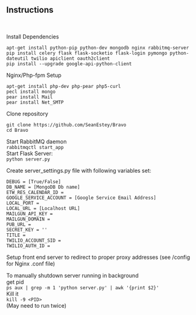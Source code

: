 <h2>Instructions</h2><br>

Install Dependencies<br>
```
apt-get install python-pip python-dev mongodb nginx rabbitmq-server
pip install celery flask flask-socketio flask-login pymongo python-dateutil twilio apiclient oauth2client
pip install --upgrade google-api-python-client
```

Nginx/Php-fpm Setup<br>
```
apt-get install php-dev php-pear php5-curl
pecl install mongo
pear install Mail
pear install Net_SMTP
```

Clone repository<br>
```
git clone https://github.com/SeanEstey/Bravo
cd Bravo
```
Start RabbitMQ daemon<br>
`rabbitmqctl start_app`<br>
Start Flask Server:<br>
`python server.py`<br>

Create server_settings.py file with following variables set:<br>
```
DEBUG = [True/False]
DB_NAME = [MongoDB Db name]
ETW_RES_CALENDAR_ID = 
GOOGLE_SERVICE_ACCOUNT = [Google Service Email Address]
LOCAL_PORT = 
LOCAL_URL = [Localhost URL]
MAILGUN_API_KEY = 
MAILGUN_DOMAIN = 
PUB_URL = 
SECRET_KEY = ''
TITLE = 
TWILIO_ACCOUNT_SID = 
TWILIO_AUTH_ID = 

```

Setup front end server to redirect to proper proxy addresses (see /config for Nginx .conf file)<br>

To manually shutdown server running in background<br>
get pid<br>
`ps aux | grep -m 1 'python server.py' | awk '{print $2}'`<br>
Kill it<br>
`kill -9 <PID>`<br>
(May need to run twice)
